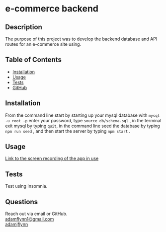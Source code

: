# e-commerce backend
  
  ## Description

  The purpose of this project was to develop the backend database and API routes for an e-commerce site using.
  
  ## Table of Contents

  * [Installation](#installation)
  * [Usage](#usage)
  * [Tests](#tests)
  * [GitHub](#github)
  
  ## Installation

  From the command line start by starting up your mysql database with `mysql -u root -p` enter your password, type `source db/schema.sql` , in the terminal exit mysql by typing `quit`, in the command line seed the database by typing `npm run seed` , and then start the server by typing `npm start` . 
  
  ## Usage
  
  [Link to the screen recording of the app in use]("https://watch.screencastify.com/v/spkE4XYisKZN8AzmqQMj")
  
  

  ## Tests
  
  Test using Insomnia.
  
  ## Questions
  
  Reach out via email or GitHub.  
  adamflynn1@gmail.com  
  [adamjflynn](https://github.com/adamjflynn/)
